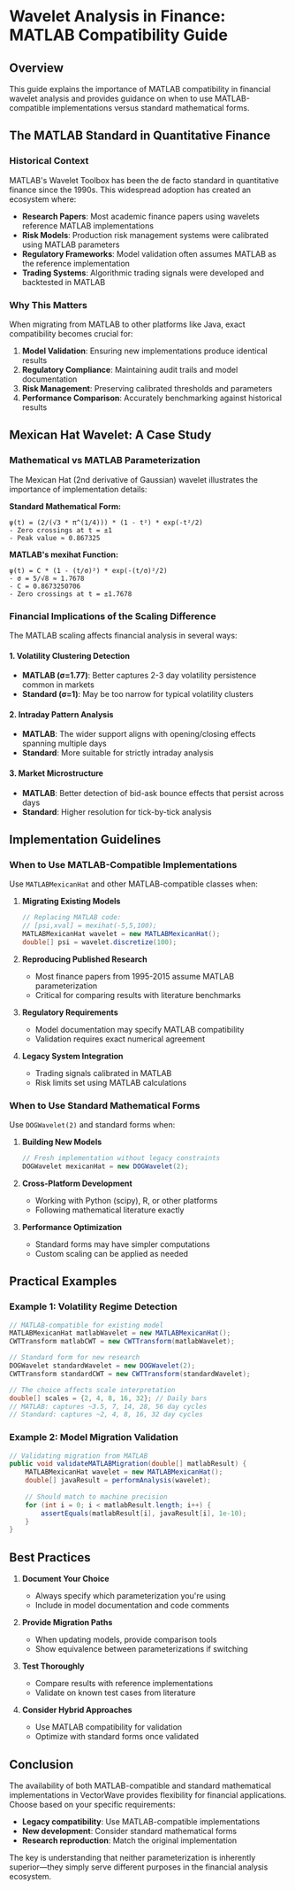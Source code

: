 # Wavelet Analysis in Finance: MATLAB Compatibility Guide

## Overview

This guide explains the importance of MATLAB compatibility in financial wavelet analysis and provides guidance on when to use MATLAB-compatible implementations versus standard mathematical forms.

## The MATLAB Standard in Quantitative Finance

### Historical Context

MATLAB's Wavelet Toolbox has been the de facto standard in quantitative finance since the 1990s. This widespread adoption has created an ecosystem where:

- **Research Papers**: Most academic finance papers using wavelets reference MATLAB implementations
- **Risk Models**: Production risk management systems were calibrated using MATLAB parameters
- **Regulatory Frameworks**: Model validation often assumes MATLAB as the reference implementation
- **Trading Systems**: Algorithmic trading signals were developed and backtested in MATLAB

### Why This Matters

When migrating from MATLAB to other platforms like Java, exact compatibility becomes crucial for:

1. **Model Validation**: Ensuring new implementations produce identical results
2. **Regulatory Compliance**: Maintaining audit trails and model documentation
3. **Risk Management**: Preserving calibrated thresholds and parameters
4. **Performance Comparison**: Accurately benchmarking against historical results

## Mexican Hat Wavelet: A Case Study

### Mathematical vs MATLAB Parameterization

The Mexican Hat (2nd derivative of Gaussian) wavelet illustrates the importance of implementation details:

**Standard Mathematical Form:**
```
ψ(t) = (2/(√3 * π^(1/4))) * (1 - t²) * exp(-t²/2)
- Zero crossings at t = ±1
- Peak value ≈ 0.867325
```

**MATLAB's mexihat Function:**
```
ψ(t) = C * (1 - (t/σ)²) * exp(-(t/σ)²/2)
- σ = 5/√8 ≈ 1.7678
- C = 0.8673250706
- Zero crossings at t = ±1.7678
```

### Financial Implications of the Scaling Difference

The MATLAB scaling affects financial analysis in several ways:

#### 1. Volatility Clustering Detection
- **MATLAB (σ=1.77)**: Better captures 2-3 day volatility persistence common in markets
- **Standard (σ=1)**: May be too narrow for typical volatility clusters

#### 2. Intraday Pattern Analysis
- **MATLAB**: The wider support aligns with opening/closing effects spanning multiple days
- **Standard**: More suitable for strictly intraday analysis

#### 3. Market Microstructure
- **MATLAB**: Better detection of bid-ask bounce effects that persist across days
- **Standard**: Higher resolution for tick-by-tick analysis

## Implementation Guidelines

### When to Use MATLAB-Compatible Implementations

Use `MATLABMexicanHat` and other MATLAB-compatible classes when:

1. **Migrating Existing Models**
   ```java
   // Replacing MATLAB code:
   // [psi,xval] = mexihat(-5,5,100);
   MATLABMexicanHat wavelet = new MATLABMexicanHat();
   double[] psi = wavelet.discretize(100);
   ```

2. **Reproducing Published Research**
   - Most finance papers from 1995-2015 assume MATLAB parameterization
   - Critical for comparing results with literature benchmarks

3. **Regulatory Requirements**
   - Model documentation may specify MATLAB compatibility
   - Validation requires exact numerical agreement

4. **Legacy System Integration**
   - Trading signals calibrated in MATLAB
   - Risk limits set using MATLAB calculations

### When to Use Standard Mathematical Forms

Use `DOGWavelet(2)` and standard forms when:

1. **Building New Models**
   ```java
   // Fresh implementation without legacy constraints
   DOGWavelet mexicanHat = new DOGWavelet(2);
   ```

2. **Cross-Platform Development**
   - Working with Python (scipy), R, or other platforms
   - Following mathematical literature exactly

3. **Performance Optimization**
   - Standard forms may have simpler computations
   - Custom scaling can be applied as needed

## Practical Examples

### Example 1: Volatility Regime Detection

```java
// MATLAB-compatible for existing model
MATLABMexicanHat matlabWavelet = new MATLABMexicanHat();
CWTTransform matlabCWT = new CWTTransform(matlabWavelet);

// Standard form for new research
DOGWavelet standardWavelet = new DOGWavelet(2);
CWTTransform standardCWT = new CWTTransform(standardWavelet);

// The choice affects scale interpretation
double[] scales = {2, 4, 8, 16, 32}; // Daily bars
// MATLAB: captures ~3.5, 7, 14, 28, 56 day cycles
// Standard: captures ~2, 4, 8, 16, 32 day cycles
```

### Example 2: Model Migration Validation

```java
// Validating migration from MATLAB
public void validateMATLABMigration(double[] matlabResult) {
    MATLABMexicanHat wavelet = new MATLABMexicanHat();
    double[] javaResult = performAnalysis(wavelet);
    
    // Should match to machine precision
    for (int i = 0; i < matlabResult.length; i++) {
        assertEquals(matlabResult[i], javaResult[i], 1e-10);
    }
}
```

## Best Practices

1. **Document Your Choice**
   - Always specify which parameterization you're using
   - Include in model documentation and code comments

2. **Provide Migration Paths**
   - When updating models, provide comparison tools
   - Show equivalence between parameterizations if switching

3. **Test Thoroughly**
   - Compare results with reference implementations
   - Validate on known test cases from literature

4. **Consider Hybrid Approaches**
   - Use MATLAB compatibility for validation
   - Optimize with standard forms once validated

## Conclusion

The availability of both MATLAB-compatible and standard mathematical implementations in VectorWave provides flexibility for financial applications. Choose based on your specific requirements:

- **Legacy compatibility**: Use MATLAB-compatible implementations
- **New development**: Consider standard mathematical forms
- **Research reproduction**: Match the original implementation

The key is understanding that neither parameterization is inherently superior—they simply serve different purposes in the financial analysis ecosystem.
